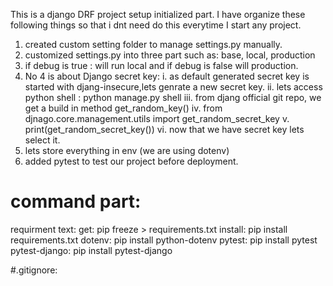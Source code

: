 This is a django DRF project setup initialized part.
I have organize these following things so that i dnt need do this everytime I start any project.
1. created custom setting folder to manage settings.py manually.
2. customized settings.py into three part such as: base, local, production
3. if debug is true : will run local and if debug is false will production.
4. No 4 is about Django secret key:
   i. as default generated secret key is started with djang-insecure,lets genrate a new secret key.
   ii. lets access python shell : python manage.py shell
   iii. from djang official git repo, we get a build in method get_random_key()
   iv. from djnago.core.management.utils import get_random_secret_key
   v. print(get_random_secret_key())
   vi. now that we have secret key lets select it.
5. lets store everything in env (we are using dotenv)
6. added pytest to test our project before deployment.







# command part:
requirment text:
get: pip freeze > requirements.txt
install: pip install requirements.txt
dotenv: pip install python-dotenv
pytest: pip install pytest
pytest-django: pip install pytest-django

#.gitignore:
